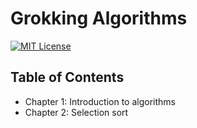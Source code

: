# Grokking Algorithms

[![MIT License](https://img.shields.io/badge/License-MIT-blue.svg)](https://github.com/NickolasHKraus/grokking-algorithms/blob/master/LICENSE)

## Table of Contents

* Chapter 1: Introduction to algorithms
* Chapter 2: Selection sort
